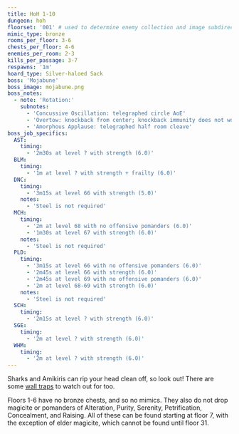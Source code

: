 ```yaml
---
title: HoH 1-10
dungeon: hoh
floorset: '001' # used to determine enemy collection and image subdirectory
mimic_type: bronze
rooms_per_floor: 3-6
chests_per_floor: 4-6
enemies_per_room: 2-3
kills_per_passage: 3-7
respawns: '1m'
hoard_type: Silver-haloed Sack
boss: 'Mojabune'
boss_image: mojabune.png
boss_notes:
  - note: 'Rotation:'
    subnotes:
      - 'Concussive Oscillation: telegraphed circle AoE'
      - 'Overtow: knockback from center; knockback immunity does not work'
      - 'Amorphous Applause: telegraphed half room cleave'
boss_job_specifics:
  AST:
    timing:
      - '2m30s at level ? with strength (6.0)'
  BLM:
    timing:
      - '1m at level ? with strength + frailty (6.0)'
  DNC:
    timing:
      - '3m15s at level 66 with strength (5.0)'
    notes:
      - 'Steel is not required'
  MCH:
    timing:
      - '2m at level 68 with no offensive pomanders (6.0)'
      - '1m30s at level 67 with strength (6.0)'
    notes:
      - 'Steel is not required'
  PLD:
    timing:
      - '3m15s at level 66 with no offensive pomanders (6.0)'
      - '2m45s at level 66 with strength (6.0)'
      - '2m45s at level 69 with no offensive pomanders (6.0)'
      - '2m at level 68-69 with strength (6.0)'
    notes:
      - 'Steel is not required'
  SCH:
    timing:
      - '2m15s at level ? with strength (6.0)'
  SGE:
    timing:
      - '2m at level ? with strength (6.0)'
  WHM:
    timing:
      - '2m at level ? with strength (6.0)'
---
```


Sharks and Amikiris can rip your head clean off, so look out! There are some
[wall traps](/wall_traps.html#hoh-1-19) to watch out for too.

Floors 1-6 have no bronze chests, and so no mimics. They also do not drop
magicite or pomanders of Alteration, Purity, Serenity, Petrification,
Concealment, and Raising. All of these can be found starting at floor 7,
with the exception of elder magicite, which cannot be found until floor 31.
